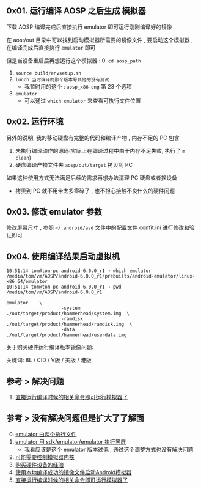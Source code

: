 ## 0x01. 运行编译 AOSP 之后生成 模拟器

下载 AOSP 编译完成后直接执行 emulator 即可运行刚刚编译好的镜像

在 aost/out 目录中可以找到启动模拟器所需要的镜像文件 , 要启动这个模拟器 , 在编译完成后直接执行
 `emulator` 即可

但是当设备重启后再想运行这个模拟器 :
0. `cd aosp_path`
1. `source build/envsetup.sh`
3. `lunch 当时编译的那个版本号其他的没有测试`
    - 我暂时用的这个 : `aosp_x86-eng` 第 23 个选项
4. `emulator`
    - 可以通过 `which emulator` 来查看可执行文件位置


## 0x02. 运行环境
另外的说明, 我的移动硬盘有完整的代码和编译产物 , 内存不足的 PC 包含
1. 未执行编译动作的源码(实际上在编译过程中由于内存不足失败, 执行了 `m clean`)
2. 硬盘编译产物文件夹 `aosp/out/target` 拷贝到 PC

如果这种使用方式无法满足后续的需求再想办法清理 PC 硬盘或者换设备
- 拷贝到 PC 就不用带太多零碎了 , 也不担心接触不良什么的硬件问题

## 0x03. 修改 emulator 参数
修改屏幕尺寸 , 参照 `~/.android/avd` 文件中的配置文件 confit.ini 进行修改和验证即可


## 0x04. 使用编译结果启动虚拟机
```
10:51:14 tom@tom-pc android-6.0.0_r1 → which emulator
/media/tom/vm/AOSP/android-6.0.0_r1/prebuilts/android-emulator/linux-x86_64/emulator
10:51:14 tom@tom-pc android-6.0.0_r1 → pwd
/media/tom/vm/AOSP/android-6.0.0_r1

emulator    \
                    -system      ./out/target/product/hammerhead/system.img  \
                    -ramdisk  ./out/target/product/hammerhead/ramdisk.img  \
                    -data         ./out/target/product/hammerhead/userdata.img
```




关于购买硬件运行编译版本镜像问题: 

关键词: BL / CID / V版 / 美版 / 港版



## 参考 > 解决问题
1. [直接运行编译时候的相关命令即可运行模拟器了](https://source.android.com/setup/create/avd)

## 参考 > 没有解决问题但是扩大了了解面
0. [emulator 由两个执行文件](https://stackoverflow.com/a/51627009/7707781)
1. [emulator 用 sdk/emulator/emulator 执行黑屏](http://www.360doc.com/content/14/0626/19/6828497_390069562.shtml)
    - 我看应该是这个 emulator 版本过低 ,  通过这个调整方式也没有解决问题
2. [可能需要控制模拟器内核](https://blog.csdn.net/dl6655/article/details/78869501?utm_medium=distribute.pc_aggpage_search_result.none-task-blog-2~all~first_rank_v2~rank_v25-2-78869501.nonecase&utm_term=android8.0%E6%BA%90%E7%A0%81%E7%BC%96%E8%AF%91%20%E6%A8%A1%E6%8B%9F%E5%99%A8%E9%BB%91%E5%B1%8F)
3. [购买硬件设备的经验](http://bbs.gfan.com/android-9269979-1-1.html)
4. [使用本地编译成功的镜像文件启动Android模拟器](https://blog.csdn.net/Decisiveness/article/details/51901441)
5. [直接运行编译时候的相关命令即可运行模拟器了](https://source.android.com/setup/create/avd)
